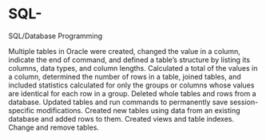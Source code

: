 # SQL-
SQL/Database Programming

Multiple tables in Oracle were created, changed the value in a column, indicate the end of command, and defined a table’s structure by listing its columns, data types, and column lengths.​ Calculated a total of the values in a column, determined the number of rows in a table, joined tables, and included statistics calculated for only the groups or columns whose values are identical for each row in a group. Deleted whole tables and rows from a database. Updated tables and run commands to permanently save session-specific modifications. Created new tables using data from an existing database and added rows to them. Created views and table indexes. Change and remove tables.
